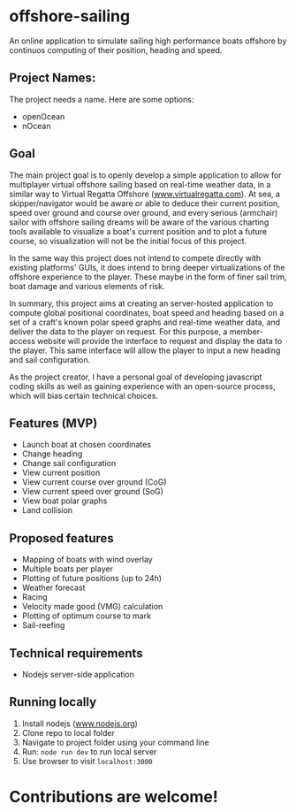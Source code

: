 # offshore-sailing
An online application to simulate sailing high performance boats offshore by continuos computing of their position, heading and speed.

## Project Names: ##

The project needs a name. Here are some options:

* openOcean
* nOcean

## Goal ##

The main project goal is to openly develop a simple application to allow for multiplayer virtual offshore sailing based on real-time weather data, in a similar way to Virtual Regatta Offshore (www.virtualregatta.com). At sea, a skipper/navigator would be aware or able to deduce their current position, speed over ground and course over ground, and every serious (armchair) sailor with offshore sailing dreams will be aware of the various charting tools available to visualize a boat's current position and to plot a future course, so visualization will not be the initial focus of this project. 

In the same way this project does not intend to compete directly with existing platforms' GUIs, it does intend to bring deeper virtualizations of the offshore experience to the player. These maybe in the form of finer sail trim, boat damage and various elements of risk.

In summary, this project aims at creating an server-hosted application to compute global positional coordinates, boat speed and heading based on a set of a craft's known polar speed graphs and real-time weather data, and deliver the data to the player on request. For this purpose, a member-access website will provide the interface to request and display the data to the player. This same interface will allow the player to input a new heading and sail configuration.

As the project creator, I have a personal goal of developing javascript coding skills as well as gaining experience with an open-source process, which will bias certain technical choices.

## Features (MVP) ##

* Launch boat at chosen coordinates
* Change heading
* Change sail configuration
* View current position
* View current course over ground (CoG)
* View current speed over ground (SoG)
* View boat polar graphs
* Land collision

## Proposed features ##

* Mapping of boats with wind overlay
* Multiple boats per player
* Plotting of future positions (up to 24h)
* Weather forecast
* Racing
* Velocity made good (VMG) calculation
* Plotting of optimum course to mark
* Sail-reefing

## Technical requirements ##

* Nodejs server-side application

## Running locally

1. Install nodejs (www.nodejs.org)
2. Clone repo to local folder
3. Navigate to project folder using your command line
4. Run: `node run dev` to run local server
5. Use browser to visit `localhost:3000`

# Contributions are welcome! #

